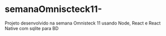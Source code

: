 # semanaOmniscteck11-
Projeto desenvolvido na semana Omnisteck 11 usando Node, React e React Native com sqlite para BD
